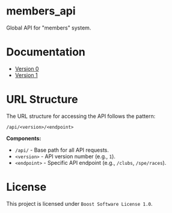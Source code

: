 # members_api

Global API for "members" system.

# Documentation

- [Version 0](/index/versions/0/README.md)
- [Version 1](/index/versions/1/README.md)

# URL Structure

The URL structure for accessing the API follows the pattern:

```
/api/<version>/<endpoint>
```

**Components:**

- `/api/` - Base path for all API requests.
- `<version>` - API version number (e.g., `1`).
- `<endpoint>` - Specific API endpoint (e.g., `/clubs`, `/spe/races`).

# License

This project is licensed under `Boost Software License 1.0`.
